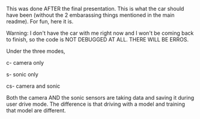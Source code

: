 This was done AFTER the final presentation. This is what the car should have been (without the 2 embarassing things mentioned in the main readme). For fun, here it is.

Warning: I don't have the car with me right now and I won't be coming back to finish, so the code is NOT DEBUGGED AT ALL. THERE WILL BE ERROS.

Under the three modes,

c- camera only

s- sonic only

cs- camera and sonic


Both the camera AND the sonic sensors are taking data and saving it during user drive mode.
The difference is that driving with a model and training that model are different.
